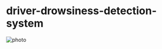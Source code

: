 # driver-drowsiness-detection-system

![photo](https://user-images.githubusercontent.com/89632704/143035123-671b5a60-7fba-47b0-8b36-0e18d7bfa303.jpeg)
